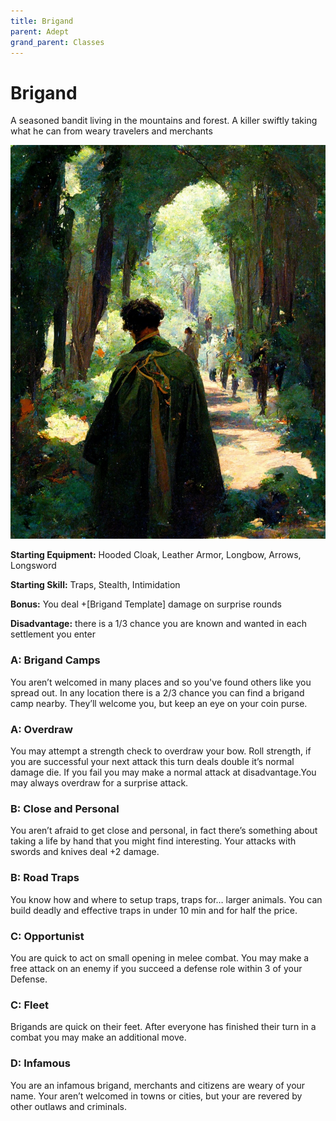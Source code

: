 ```yaml
---
title: Brigand
parent: Adept
grand_parent: Classes
---
```


# Brigand
A seasoned bandit living in the mountains and forest. A killer swiftly taking
what he can from weary travelers and merchants


![Alt](images/briggand_traveling_away_forest.png)

**Starting Equipment:** Hooded Cloak, Leather Armor, Longbow, Arrows, Longsword

**Starting Skill:** Traps, Stealth, Intimidation

**Bonus:** You deal +[Brigand Template] damage on surprise rounds

**Disadvantage:** there is a 1/3 chance you are known and wanted in each
settlement you enter

### A: Brigand Camps
You aren’t welcomed in many places and so you've found others like you spread
out. In any location there is a 2/3 chance you can find a brigand camp nearby.
They’ll welcome you, but keep an eye on your coin purse.

### A: Overdraw
You may attempt a strength check to overdraw your bow. Roll strength, if you
are successful your next attack this turn deals double it’s normal damage die.
If you fail you may make a normal attack at disadvantage.You may always
overdraw for a surprise attack.

### B: Close and Personal
You aren’t afraid to get close and personal, in fact there’s something about
taking a life by hand that you might find interesting. Your attacks with swords
and knives deal +2 damage.

### B: Road Traps
You know how and where to setup traps, traps for… larger animals. You can build
deadly and effective traps in under 10 min and for half the price.

### C: Opportunist
You are quick to act on small opening in melee combat. You may make a free
attack on an enemy if you succeed a defense role within 3 of your Defense.

### C: Fleet
Brigands are quick on their feet. After everyone has finished their turn in a
combat you may make an additional move.

### D: Infamous
You are an infamous brigand, merchants and citizens are weary of your name.
Your aren’t welcomed in towns or cities, but your are revered by other outlaws
and criminals.

